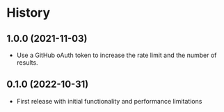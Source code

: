 # History

## 1.0.0 (2021-11-03)

* Use a GitHub oAuth token to increase the rate limit and the number of results.

## 0.1.0 (2022-10-31)

* First release with initial functionality and performance limitations
